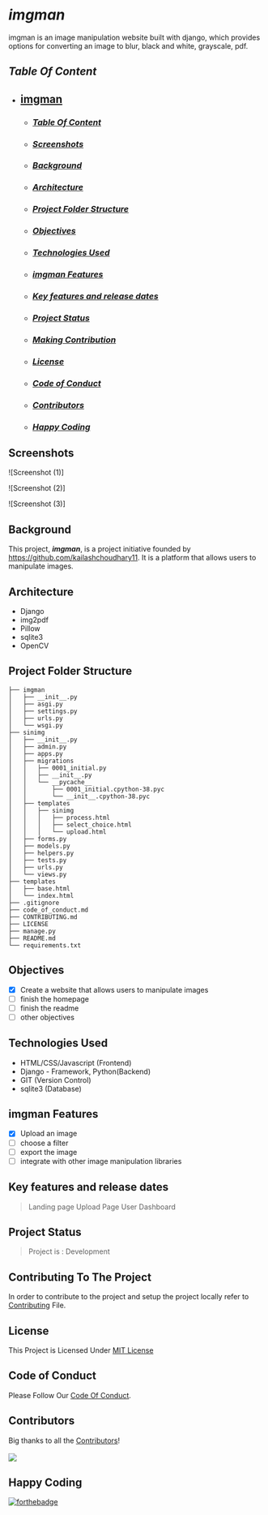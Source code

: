 # ***imgman***

imgman is an image manipulation website built with django, which provides options for converting an image to blur, black and white, grayscale, pdf.

## ***Table Of Content***

- ## [**imgman**](#imgman)
  - ### [*Table Of Content*](#table-of-content)
  - ### [*Screenshots*](#screenshots)
  - ### [*Background*](#background)
  - ### [*Architecture*](#architecture)
  - ### [*Project Folder Structure*](#project-folder-structure)
  - ### [*Objectives*](#objectives)
  - ### [*Technologies Used*](#technologies-used)
  - ### [*imgman Features*](#imgman-features)
  - ### [*Key features and release dates*](#key-features-and-release-dates)
  - ### [*Project Status*](#project-status)
  - ### [***Making Contribution***](#making-contribution)
  - ### [*License*](#license)
  - ### [*Code of Conduct*](#code-of-conduct)
  - ### [*Contributors*](#contributors)
  - ### [***Happy Coding***](#happy-coding)

## Screenshots

![Screenshot (1)]

![Screenshot (2)]

![Screenshot (3)]

## Background

This project, ***imgman***, is a project initiative founded by <https://github.com/kailashchoudhary11>. It is a platform that allows users to manipulate images.

## Architecture

- Django
- img2pdf
- Pillow
- sqlite3
- OpenCV

## Project Folder Structure

```imgman
├── imgman
│   ├── __init__.py
│   ├── asgi.py
│   ├── settings.py
│   ├── urls.py
│   └── wsgi.py
├── sinimg
│   ├── __init__.py
│   ├── admin.py
│   ├── apps.py
│   ├── migrations
│   │   ├── 0001_initial.py
│   │   ├── __init__.py
│   │   └── __pycache__
│   │       ├── 0001_initial.cpython-38.pyc
│   │       └── __init__.cpython-38.pyc
│   ├── templates
│   │   ├── sinimg
│   │   │   ├── process.html
│   │   │   ├── select_choice.html
│   │   │   └── upload.html
│   ├── forms.py
│   ├── models.py
│   ├── helpers.py
│   ├── tests.py
│   ├── urls.py
│   └── views.py
├── templates
│   ├── base.html
│   └── index.html
├── .gitignore
├── code_of_conduct.md
├── CONTRIBUTING.md
├── LICENSE
├── manage.py
├── README.md
└── requirements.txt
```

## Objectives

- [x] Create a website that allows users to manipulate images
- [ ] finish the homepage
- [ ] finish the readme
- [ ] other objectives

## Technologies Used

- HTML/CSS/Javascript (Frontend)
- Django - Framework, Python(Backend)
- GIT (Version Control)
- sqlite3 (Database)

## imgman Features

- [x] Upload an image
- [ ] choose a filter
- [ ] export the image
- [ ] integrate with other image manipulation libraries

## Key features and release dates

> Landing page
> Upload Page
> User Dashboard

## Project Status

> Project is : Development

## Contributing To The Project

In order to contribute to the project and setup the project locally refer to [Contributing](CONTRIBUTING.md) File.


## License
This Project is Licensed Under [MIT License](LICENSE.md)

## Code of Conduct

Please Follow Our [Code Of Conduct](CODE_OF_CONDUCT.md).

## Contributors

Big thanks to all the [Contributors](https://github.com/kailashchoudhary11/imgman/graphs/contributors)!
<br>
<br>
<a href="https://github.com/kailashchoudhary11/imgman/graphs/contributors">
  <img src="https://contrib.rocks/image?repo=kailashchoudhary11/imgman" />
</a>


## Happy Coding
[![forthebadge](https://forthebadge.com/images/badges/built-with-love.svg)](https://forthebadge.com)
